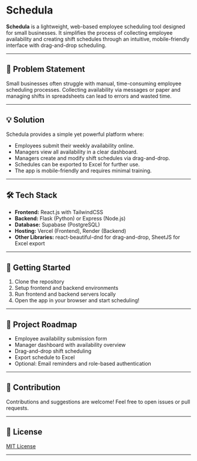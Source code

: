 # Schedula

**Schedula** is a lightweight, web-based employee scheduling tool designed for small businesses. It simplifies the process of collecting employee availability and creating shift schedules through an intuitive, mobile-friendly interface with drag-and-drop scheduling.

---

## 🚩 Problem Statement

Small businesses often struggle with manual, time-consuming employee scheduling processes. Collecting availability via messages or paper and managing shifts in spreadsheets can lead to errors and wasted time.

---

## 💡 Solution

Schedula provides a simple yet powerful platform where:

- Employees submit their weekly availability online.
- Managers view all availability in a clear dashboard.
- Managers create and modify shift schedules via drag-and-drop.
- Schedules can be exported to Excel for further use.
- The app is mobile-friendly and requires minimal training.

---

## 🛠️ Tech Stack

- **Frontend:** React.js with TailwindCSS  
- **Backend:** Flask (Python) or Express (Node.js)  
- **Database:** Supabase (PostgreSQL)  
- **Hosting:** Vercel (Frontend), Render (Backend)  
- **Other Libraries:** react-beautiful-dnd for drag-and-drop, SheetJS for Excel export

---

## 🚀 Getting Started

1. Clone the repository  
2. Setup frontend and backend environments  
3. Run frontend and backend servers locally  
4. Open the app in your browser and start scheduling!

---

## 📅 Project Roadmap

- Employee availability submission form  
- Manager dashboard with availability overview  
- Drag-and-drop shift scheduling  
- Export schedule to Excel  
- Optional: Email reminders and role-based authentication

---

## 🤝 Contribution

Contributions and suggestions are welcome! Feel free to open issues or pull requests.

---

## 📄 License

[MIT License](LICENSE)

---

